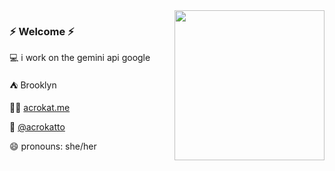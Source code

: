 
<img align="right" width="240" src="https://github.com/acrokat/acrokat/assets/16325997/0d04e3f6-1505-49e1-9428-0e9d9307628f">

### ⚡ Welcome ⚡

💻  i work on the gemini api google

⛺  Brooklyn

👩‍💻  [acrokat.me](acrokat.me)

🐥  [@acrokatto](https://twitter.com/acrokatto)   

😄  pronouns: she/her  
